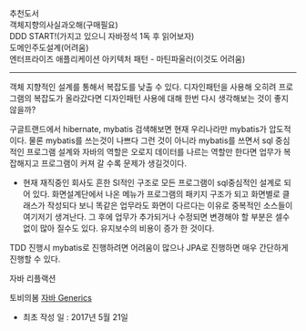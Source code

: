 추천도서  
객체지향의사실과오해(구매필요)  
DDD START!(가지고 있으니 자바정석 1독 후 읽어보자)    
도메인주도설계(어려움)  
엔터프라이즈 애플리케이션 아키텍처 패턴 - 마틴파울러(이것도 어려움)

---
객체 지향적인 설계를 통해서 복잡도를 낮출 수 있다.
디자인패턴을 사용해 오히려 프로그램의 복잡도가 올라갔다면 디자인패턴 사용에 대해 한번 다시 생각해보는 것이 좋지 않을까?

구글트랜드에서 hibernate, mybatis 검색해보면 현재 우리나라만 mybatis가 압도적이다. 물론 mybatis를 쓰는것이 나쁘다 그런 것이 아니라 mybatis를 쓰면서 sql 중심적인 프로그램 설계와 자바의 역할은 오로지 데이터를 나르는 역할만 한다면 업무가 복잡해지고 프로그램이 커져 갈 수록 문제가 생길것이다.
- 현재 재직중인 회사도 흔한 SI적인 구조로 모든 프로그램이 sql중심적인 설계로 되어 있다. 화면설계단에서 나온 메뉴가 프로그램의 패키지 구조가 되고 화면별로 클래스가 작성되다 보니 똑같은 업무라도 화면이 다르다는 이유로 중복적인 소스들이 여기저기 생겨난다. 그 후에 업무가 추가되거나 수정되면 변경해야 할 부분은 셀수 없이 많아 질수도 있다. 유지보수의 비용이 증가 한 것이다.

TDD 진행시 mybatis로 진행하려면 어려움이 많으나 JPA로 진행하면 매우 간단하게 진행할 수 있다.

자바 리플랙션

토비의봄 [자바 Generics](https://www.youtube.com/watch?v=ipT2XG1SHtQ)

- 최초 작성 일 : 2017년 5월 21일
